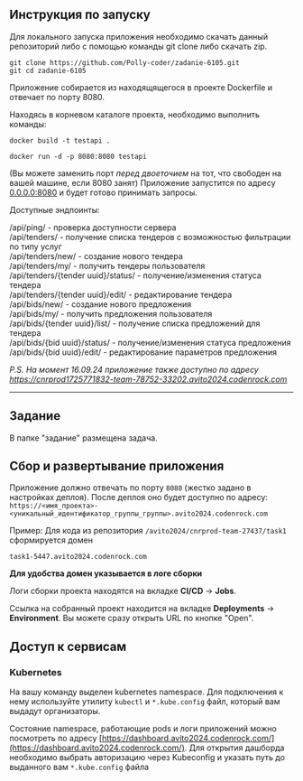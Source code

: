 ## Инструкция по запуску
Для локального запуска приложения необходимо скачать данный репозиторий либо с помощью команды git clone либо скачать zip.
```
git clone https://github.com/Polly-coder/zadanie-6105.git
git cd zadanie-6105
```
Приложение собирается из находящящегося в проекте Dockerfile и отвечает по порту 8080.

Находясь в корневом каталоге проекта, необходимо выполнить команды:
```
docker build -t testapi .
```
```
docker run -d -p 8080:8080 testapi
```
(Вы можете заменить порт _перед двоеточием_ на тот, что свободен на вашей машине, если 8080 занят)
Приложение запустится по адресу [0.0.0.0:8080](http://0.0.0.0:8080) и будет готово принимать запросы.

Доступные эндпоинты:

/api/ping/ - проверка доступности сервера  
/api/tenders/ - получение списка тендеров с возможностью фильтрации по типу услуг  
/api/tenders/new/ - создание нового тендера  
/api/tenders/my/ - получить тендеры пользователя   
/api/tenders/{tender uuid}/status/ - получение/изменения статуса тендера  
/api/tenders/{tender uuid}/edit/ - редактирование тендера  
/api/bids/new/ - создание нового предложения  
/api/bids/my/ - получить предложения пользователя   
/api/bids/{tender uuid}/list/ - получение списка предложений для тендера  
/api/bids/{bid uuid}/status/ - получение/изменения статуса предложения  
/api/bids/{bid uuid}/edit/ - редактирование параметров предложения  

_P.S. На момент 16.09.24 приложение также доступно по адресу https://cnrprod1725771832-team-78752-33202.avito2024.codenrock.com_

---------------------------------------------------------------------------------------

## Задание
В папке "задание" размещена задача.

## Сбор и развертывание приложения
Приложение должно отвечать по порту `8080` (жестко задано в настройках деплоя). После деплоя оно будет доступно по адресу: `https://<имя_проекта>-<уникальный_идентификатор_группы_группы>.avito2024.codenrock.com`

Пример: Для кода из репозитория `/avito2024/cnrprod-team-27437/task1` сформируется домен

```
task1-5447.avito2024.codenrock.com
```

**Для удобства домен указывается в логе сборки**

Логи сборки проекта находятся на вкладке **CI/CD** -> **Jobs**.

Ссылка на собранный проект находится на вкладке **Deployments** -> **Environment**. Вы можете сразу открыть URL по кнопке "Open".

## Доступ к сервисам

### Kubernetes
На вашу команду выделен kubernetes namespace. Для подключения к нему используйте утилиту `kubectl` и `*.kube.config` файл, который вам выдадут организаторы.

Состояние namespace, работающие pods и логи приложений можно посмотреть по адресу [https://dashboard.avito2024.codenrock.com/](https://dashboard.avito2024.codenrock.com/). Для открытия дашборда необходимо выбрать авторизацию через Kubeconfig и указать путь до выданного вам `*.kube.config` файла



